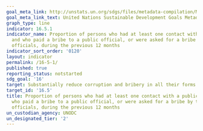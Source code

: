 ```yaml
---
goal_meta_link: http://unstats.un.org/sdgs/files/metadata-compilation/Metadata-Goal-16.pdf
goal_meta_link_text: United Nations Sustainable Development Goals Metadata (pdf 1361kB)
graph_type: line
indicator: 16.5.1
indicator_name: Proportion of persons who had at least one contact with a public official
  and who paid a bribe to a public official, or were asked for a bribe by those public
  officials, during the previous 12 months
indicator_sort_order: '0120'
layout: indicator
permalink: /16-5-1/
published: true
reporting_status: notstarted
sdg_goal: '16'
target: Substantially reduce corruption and bribery in all their forms
target_id: '16.5'
title: Proportion of persons who had at least one contact with a public official and
  who paid a bribe to a public official, or were asked for a bribe by those public
  officials, during the previous 12 months
un_custodian_agency: UNODC
un_designated_tier: '2'
---
```


